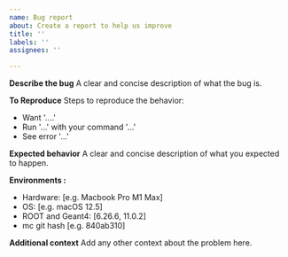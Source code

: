 ```yaml
---
name: Bug report
about: Create a report to help us improve
title: ''
labels: ''
assignees: ''

---
```


**Describe the bug**
A clear and concise description of what the bug is.

**To Reproduce**
Steps to reproduce the behavior:
- Want '....'
- Run '...' with your command '...'
- See error '...'

**Expected behavior**
A clear and concise description of what you expected to happen.

**Environments :**
- Hardware: [e.g. Macbook Pro M1 Max]
- OS: [e.g. macOS 12.5]
- ROOT and Geant4: [6.26.6, 11.0.2]
- mc git hash [e.g. 840ab310]

**Additional context**
Add any other context about the problem here.

